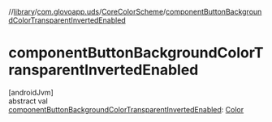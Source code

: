 //[library](../../../index.md)/[com.glovoapp.uds](../index.md)/[CoreColorScheme](index.md)/[componentButtonBackgroundColorTransparentInvertedEnabled](component-button-background-color-transparent-inverted-enabled.md)

# componentButtonBackgroundColorTransparentInvertedEnabled

[androidJvm]\
abstract val [componentButtonBackgroundColorTransparentInvertedEnabled](component-button-background-color-transparent-inverted-enabled.md): [Color](https://developer.android.com/reference/kotlin/androidx/compose/ui/graphics/Color.html)
